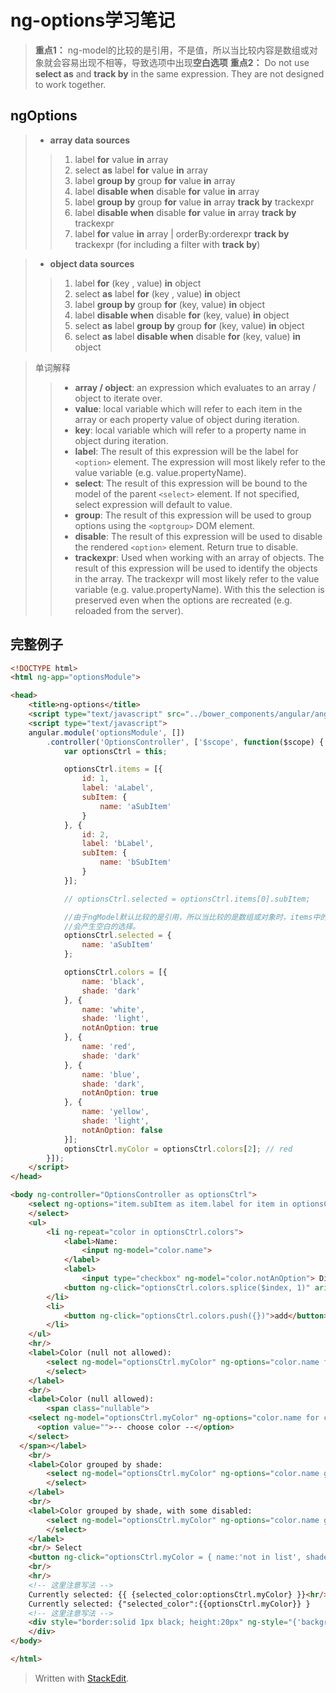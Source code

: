 
# ng-options学习笔记

> **重点1：** ng-model的比较的是引用，不是值，所以当比较内容是数组或对象就会容易出现不相等，导致选项中出现**空白选项**
> **重点2：** Do not use **select as** and **track by** in the same expression. They are not designed to work together.

## ngOptions

> - **array data sources**
> > 1. label **for** value **in** array
> > 2. select **as** label **for** value **in** array
> > 3. label **group by** group **for** value **in** array
> > 4. label **disable when** disable **for** value **in** array
> > 5. label **group by** group **for** value **in** array **track by** trackexpr
> > 6. label **disable when** disable **for** value **in** array **track by** trackexpr
> > 7. label **for** value **in** array | orderBy:orderexpr **track by** trackexpr (for including a filter with **track by**)

> - **object data sources**
> > 1. label **for** (key , value) **in** object
> > 2. select **as** label **for** (key , value) **in** object
> > 3. label **group by** group **for** (key, value) **in** object
> > 4. label **disable when** disable **for** (key, value) **in** object
> > 5. select **as** label **group by** group **for** (key, value) **in** object
> > 6. select **as** label **disable when** disable **for** (key, value) **in** object

> 单词解释
> > - **array / object**: an expression which evaluates to an array / object to iterate over.
> > - **value**: local variable which will refer to each item in the array or each property value of object during iteration.
> > - **key**: local variable which will refer to a property name in object during iteration.
> > - **label**: The result of this expression will be the label for `<option>` element. The expression will most likely refer to the value variable (e.g. value.propertyName).
> > - **select**: The result of this expression will be bound to the model of the parent `<select>` element. If not specified, select expression will default to value.
> > - **group**: The result of this expression will be used to group options using the `<optgroup>` DOM element.
> > - **disable**: The result of this expression will be used to disable the rendered `<option>` element. Return true to disable.
> > - **trackexpr**: Used when working with an array of objects. The result of this expression will be used to identify the objects in the array. The trackexpr will most likely refer to the value variable (e.g. value.propertyName). With this the selection is preserved even when the options are recreated (e.g. reloaded from the server).

## 完整例子

```html
<!DOCTYPE html>
<html ng-app="optionsModule">

<head>
    <title>ng-options</title>
    <script type="text/javascript" src="../bower_components/angular/angular.js"></script>
    <script type="text/javascript">
    angular.module('optionsModule', [])
        .controller('OptionsController', ['$scope', function($scope) {
            var optionsCtrl = this;

            optionsCtrl.items = [{
                id: 1,
                label: 'aLabel',
                subItem: {
                    name: 'aSubItem'
                }
            }, {
                id: 2,
                label: 'bLabel',
                subItem: {
                    name: 'bSubItem'
                }
            }];

            // optionsCtrl.selected = optionsCtrl.items[0].subItem;

            //由于ngModel默认比较的是引用，所以当比较的是数组或对象时，items中的值不相等，所以
            //会产生空白的选择。
            optionsCtrl.selected = {
                name: 'aSubItem'
            };

            optionsCtrl.colors = [{
                name: 'black',
                shade: 'dark'
            }, {
                name: 'white',
                shade: 'light',
                notAnOption: true
            }, {
                name: 'red',
                shade: 'dark'
            }, {
                name: 'blue',
                shade: 'dark',
                notAnOption: true
            }, {
                name: 'yellow',
                shade: 'light',
                notAnOption: false
            }];
            optionsCtrl.myColor = optionsCtrl.colors[2]; // red
        }]);
    </script>
</head>

<body ng-controller="OptionsController as optionsCtrl">
    <select ng-options="item.subItem as item.label for item in optionsCtrl.items track by item.id" ng-model="optionsCtrl.selected">
    </select>
    <ul>
        <li ng-repeat="color in optionsCtrl.colors">
            <label>Name:
                <input ng-model="color.name">
            </label>
            <label>
                <input type="checkbox" ng-model="color.notAnOption"> Disabled?</label>
            <button ng-click="optionsCtrl.colors.splice($index, 1)" aria-label="Remove">X</button>
        </li>
        <li>
            <button ng-click="optionsCtrl.colors.push({})">add</button>
        </li>
    </ul>
    <hr/>
    <label>Color (null not allowed):
        <select ng-model="optionsCtrl.myColor" ng-options="color.name for color in optionsCtrl.colors">
        </select>
    </label>
    <br/>
    <label>Color (null allowed):
        <span class="nullable">
    <select ng-model="optionsCtrl.myColor" ng-options="color.name for color in optionsCtrl.colors">
      <option value="">-- choose color --</option>
    </select>
  </span></label>
    <br/>
    <label>Color grouped by shade:
        <select ng-model="optionsCtrl.myColor" ng-options="color.name group by color.shade for color in optionsCtrl.colors">
        </select>
    </label>
    <br/>
    <label>Color grouped by shade, with some disabled:
        <select ng-model="optionsCtrl.myColor" ng-options="color.name group by color.shade disable when color.notAnOption for color in optionsCtrl.colors">
        </select>
    </label>
    <br/> Select
    <button ng-click="optionsCtrl.myColor = { name:'not in list', shade: 'other' }">bogus</button>.
    <br/>
    <hr/>
	<!-- 这里注意写法 -->
    Currently selected: {{ {selected_color:optionsCtrl.myColor} }}<hr/>
    Currently selected: {"selected_color":{{optionsCtrl.myColor}} }
    <!-- 这里注意写法 -->
    <div style="border:solid 1px black; height:20px" ng-style="{'background-color':optionsCtrl.myColor.name}">
    </div>
</body>

</html>

```

> Written with [StackEdit](https://stackedit.io/).